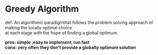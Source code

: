 # Greedy Algorithm

def: An algorithmic paradigmthat follows the problem  solving approach  of making the locally optimal choice<br />
at each stage with the hope of finding a global optimum.<br />

**pros: simple ,easy to implement, run fast** <br />
**cons: very often they don't provide a globally optimum solution** <br />
